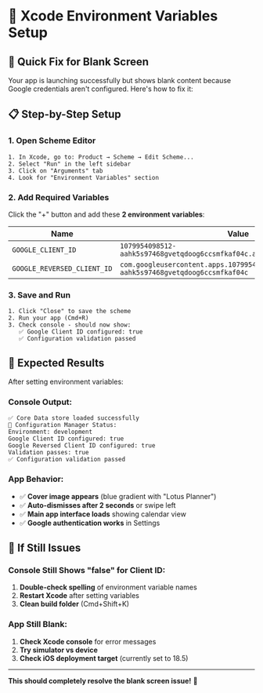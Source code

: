 # 🔧 Xcode Environment Variables Setup

## 🎯 Quick Fix for Blank Screen

Your app is launching successfully but shows blank content because Google credentials aren't configured. Here's how to fix it:

## 📋 Step-by-Step Setup

### 1. Open Scheme Editor
```
1. In Xcode, go to: Product → Scheme → Edit Scheme...
2. Select "Run" in the left sidebar
3. Click on "Arguments" tab
4. Look for "Environment Variables" section
```

### 2. Add Required Variables
Click the "+" button and add these **2 environment variables**:

| Name | Value |
|------|-------|
| `GOOGLE_CLIENT_ID` | `1079954098512-aahk5s97468gvetqdoog6ccsmfkaf04c.apps.googleusercontent.com` |
| `GOOGLE_REVERSED_CLIENT_ID` | `com.googleusercontent.apps.1079954098512-aahk5s97468gvetqdoog6ccsmfkaf04c` |

### 3. Save and Run
```
1. Click "Close" to save the scheme
2. Run your app (Cmd+R)
3. Check console - should now show:
   ✅ Google Client ID configured: true
   ✅ Configuration validation passed
```

## 🎉 Expected Results

After setting environment variables:

### Console Output:
```
✅ Core Data store loaded successfully
🔧 Configuration Manager Status:
Environment: development
Google Client ID configured: true
Google Reversed Client ID configured: true
Validation passes: true
✅ Configuration validation passed
```

### App Behavior:
- ✅ **Cover image appears** (blue gradient with "Lotus Planner")
- ✅ **Auto-dismisses after 2 seconds** or swipe left
- ✅ **Main app interface loads** showing calendar view
- ✅ **Google authentication works** in Settings

## 🚨 If Still Issues

### Console Still Shows "false" for Client ID:
1. **Double-check spelling** of environment variable names
2. **Restart Xcode** after setting variables
3. **Clean build folder** (Cmd+Shift+K)

### App Still Blank:
1. **Check Xcode console** for error messages
2. **Try simulator vs device** 
3. **Check iOS deployment target** (currently set to 18.5)

---

**This should completely resolve the blank screen issue!** 🚀
